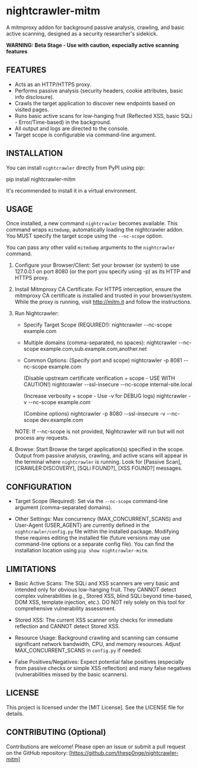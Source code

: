 # nightcrawler-mitm

A mitmproxy addon for background passive analysis, crawling, and basic active
scanning, designed as a security researcher's sidekick.

**WARNING: Beta Stage - Use with caution, especially active scanning features**

## FEATURES

- Acts as an HTTP/HTTPS proxy.
- Performs passive analysis (security headers, cookie attributes, basic info
  disclosure).
- Crawls the target application to discover new endpoints based on visited
  pages.
- Runs basic active scans for low-hanging fruit (Reflected XSS, basic SQLi -
  Error/Time-based) in the background.
- All output and logs are directed to the console.
- Target scope is configurable via command-line argument.

## INSTALLATION

You can install `nightcrawler` directly from PyPI using pip:

pip install nightcrawler-mitm

It's recommended to install it in a virtual environment.

## USAGE

Once installed, a new command `nightcrawler` becomes available. This command
wraps `mitmdump`, automatically loading the nightcrawler addon. You MUST specify
the target scope using the `--nc-scope` option.

You can pass any other valid `mitmdump` arguments to the `nightcrawler` command.

1. Configure your Browser/Client: Set your browser (or system) to use 127.0.0.1
   on port 8080 (or the port you specify using -p) as its HTTP and HTTPS proxy.

2. Install Mitmproxy CA Certificate: For HTTPS interception, ensure the
   mitmproxy CA certificate is installed and trusted in your browser/system.
   While the proxy is running, visit <http://mitm.it> and follow the
   instructions.

3. Run Nightcrawler:

   - Specify Target Scope (REQUIRED!): nightcrawler --nc-scope example.com

   - Multiple domains (comma-separated, no spaces): nightcrawler --nc-scope
     example.com,sub.example.com,another.net

   - Common Options: (Specify port and scope) nightcrawler -p 8081 --nc-scope
     example.com

     (Disable upstream certificate verification + scope - USE WITH CAUTION!)
     nightcrawler --ssl-insecure --nc-scope internal-site.local

     (Increase verbosity + scope - Use -v for DEBUG logs) nightcrawler -v
     --nc-scope example.com

     (Combine options) nightcrawler -p 8080 --ssl-insecure -v --nc-scope
     dev.example.com

   NOTE: If --nc-scope is not provided, Nightcrawler will run but will not
   process any requests.

4. Browse: Start Browse the target application(s) specified in the scope. Output
   from passive analysis, crawling, and active scans will appear in the terminal
   where `nightcrawler` is running. Look for [Passive Scan], [CRAWLER
   DISCOVERY],
   [SQLi FOUND?], [XSS FOUND?] messages.

## CONFIGURATION

- Target Scope (Required): Set via the `--nc-scope` command-line argument
  (comma-separated domains).

- Other Settings: Max concurrency (MAX_CONCURRENT_SCANS) and User-Agent
  (USER_AGENT) are currently defined in the `nightcrawler/config.py` file within
  the installed package. Modifying these requires editing the installed file
  (future versions may use command-line options or a separate config file). You
  can find the installation location using `pip show nightcrawler-mitm`.

## LIMITATIONS

- Basic Active Scans: The SQLi and XSS scanners are very basic and intended only
  for obvious low-hanging fruit. They CANNOT detect complex vulnerabilities
  (e.g., Stored XSS, blind SQLi beyond time-based, DOM XSS, template injection,
  etc.). DO NOT rely solely on this tool for comprehensive vulnerability
  assessment.

- Stored XSS: The current XSS scanner only checks for immediate reflection and
  CANNOT detect Stored XSS.

- Resource Usage: Background crawling and scanning can consume significant
  network bandwidth, CPU, and memory resources. Adjust MAX_CONCURRENT_SCANS in
  `config.py` if needed.

- False Positives/Negatives: Expect potential false positives (especially from
  passive checks or simple XSS reflection) and many false negatives
  (vulnerabilities missed by the basic scanners).

## LICENSE

This project is licensed under the [MIT License]. See the LICENSE file for details.

## CONTRIBUTING (Optional)

Contributions are welcome! Please open an issue or submit a pull request on the
GitHub repository: [https://github.com/thesp0nge/nightcrawler-mitm]
